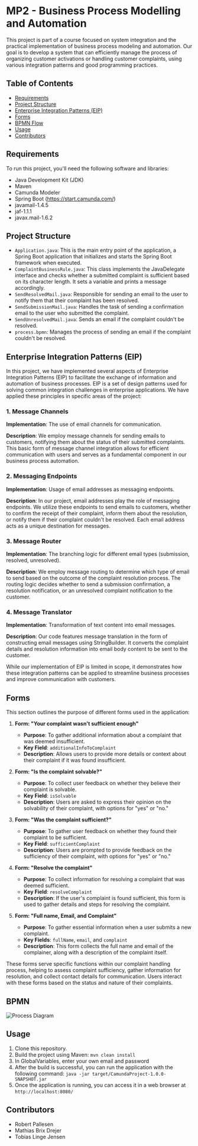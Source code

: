 # MP2 - Business Process Modelling and Automation

This project is part of a course focused on system integration and the practical implementation of business process modeling and automation. Our goal is to develop a system that can efficiently manage the process of organizing customer activations or handling customer complaints, using various integration patterns and good programming practices.

## Table of Contents

- [Requirements](#requirements)
- [Project Structure](#project-structure)
- [Enterprise Integration Patterns (EIP)](#enterprise-integration-patterns-eip)
- [Forms](#forms)
- [BPMN Flow](#bpmn-flow)
- [Usage](#usage)
- [Contributors](#contributors)

## Requirements

To run this project, you'll need the following software and libraries:

- Java Development Kit (JDK)
- Maven
- Camunda Modeler
- Spring Boot (https://start.camunda.com/)
- javamail-1.4.5
- jaf-1.1.1
- javax.mail-1.6.2

## Project Structure

- `Application.java`: This is the main entry point of the application, a Spring Boot application that initializes and starts the Spring Boot framework when executed.
- `ComplaintBusinessRule.java`: This class implements the JavaDelegate interface and checks whether a submitted complaint is sufficient based on its character length. It sets a variable and prints a message accordingly.
- `SendResolvedMail.java`: Responsible for sending an email to the user to notify them that their complaint has been resolved.
- `SendSubmissionMail.java`: Handles the task of sending a confirmation email to the user who submitted the complaint.
- `SendUnresolvedMail.java`: Sends an email if the complaint couldn't be resolved.
- `process.bpmn`: Manages the process of sending an email if the complaint couldn't be resolved.

## Enterprise Integration Patterns (EIP)

In this project, we have implemented several aspects of Enterprise Integration Patterns (EIP) to facilitate the exchange of information and automation of business processes. EIP is a set of design patterns used for solving common integration challenges in enterprise applications. We have applied these principles in specific areas of the project:

### 1. Message Channels

**Implementation**: The use of email channels for communication.

**Description**: We employ message channels for sending emails to customers, notifying them about the status of their submitted complaints. This basic form of message channel integration allows for efficient communication with users and serves as a fundamental component in our business process automation.

### 2. Messaging Endpoints

**Implementation**: Usage of email addresses as messaging endpoints.

**Description**: In our project, email addresses play the role of messaging endpoints. We utilize these endpoints to send emails to customers, whether to confirm the receipt of their complaint, inform them about the resolution, or notify them if their complaint couldn't be resolved. Each email address acts as a unique destination for messages.

### 3. Message Router

**Implementation**: The branching logic for different email types (submission, resolved, unresolved).

**Description**: We employ message routing to determine which type of email to send based on the outcome of the complaint resolution process. The routing logic decides whether to send a submission confirmation, a resolution notification, or an unresolved complaint notification to the customer.

### 4. Message Translator

**Implementation**: Transformation of text content into email messages.

**Description**: Our code features message translation in the form of constructing email messages using StringBuilder. It converts the complaint details and resolution information into email body content to be sent to the customer.

While our implementation of EIP is limited in scope, it demonstrates how these integration patterns can be applied to streamline business processes and improve communication with customers.

## Forms

This section outlines the purpose of different forms used in the application:

1. **Form: "Your complaint wasn't sufficient enough"**
   - **Purpose**: To gather additional information about a complaint that was deemed insufficient.
   - **Key Field**: `additionalInfoToComplaint`
   - **Description**: Allows users to provide more details or context about their complaint if it was found insufficient.

2. **Form: "Is the complaint solvable?"**
   - **Purpose**: To collect user feedback on whether they believe their complaint is solvable.
   - **Key Field**: `isSolvable`
   - **Description**: Users are asked to express their opinion on the solvability of their complaint, with options for "yes" or "no."

3. **Form: "Was the complaint sufficient?"**
   - **Purpose**: To gather user feedback on whether they found their complaint to be sufficient.
   - **Key Field**: `sufficientComplaint`
   - **Description**: Users are prompted to provide feedback on the sufficiency of their complaint, with options for "yes" or "no."

4. **Form: "Resolve the complaint"**
   - **Purpose**: To collect information for resolving a complaint that was deemed sufficient.
   - **Key Field**: `resolveComplaint`
   - **Description**: If the user's complaint is found sufficient, this form is used to gather details and steps for resolving the complaint.

5. **Form: "Full name, Email, and Complaint"**
   - **Purpose**: To gather essential information when a user submits a new complaint.
   - **Key Fields**: `fullName`, `email`, and `complaint`
   - **Description**: This form collects the full name and email of the complainer, along with a description of the complaint itself.

These forms serve specific functions within our complaint handling process, helping to assess complaint sufficiency, gather information for resolution, and collect contact details for communication. Users interact with these forms based on the status and nature of their complaints.

## BPMN

![Process Diagram](https://github.com/SirBobbert/Systemintegration_Assignment_2/assets/76921857/3f6e2513-6aba-49cd-90d3-1c2d53bf6ddc)

## Usage

1. Clone this repository.
2. Build the project using Maven: `mvn clean install`
3. In GlobalVariables, enter your own email and password
4. After the build is successful, you can run the application with the following command: `java -jar target/CamundaProject-1.0.0-SNAPSHOT.jar`
5. Once the application is running, you can access it in a web browser at `http://localhost:8080/`

## Contributors

- Robert Pallesen
- Mathias Brix Drejer
- Tobias Linge Jensen
